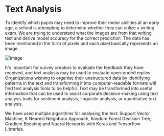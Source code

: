 <h1>Text Analysis</h1> 

To identify which pupils may need to improve their motor abilities at an early age, a school
is attempting to determine whether they can utilize a writing exam. We are trying to understand
what the images are from that writing test and derive model accuracy for the correct prediction.
The data has been mentioned in the form of pixels and each pixel basically represents an image.

![image](https://user-images.githubusercontent.com/98927811/199258396-a9a811e5-ccc4-4582-ba97-2343d4fa7014.png)

 It's important for survey creators to evaluate the feedback they have received, and text analysis may be used to evaluate open-ended replies. Organizations wishing to organise their unstructured data by identifying patterns in the text and transforming it into computer-readable formats will find text analysis tools to be helpful. Text may be transformed into useful information that can be used to assist corporate decision-making using text analysis tools for sentiment analysis, linguistic analysis, or quantitative text analysis.

We have used multiple algorithms for analysing the text: Support Vector Machine, K Nearest Neighbour Approach, Random Forest Decision Tree, Gradient Boosting and Nueral Networks with Keras and Tensorflow Libraries.
